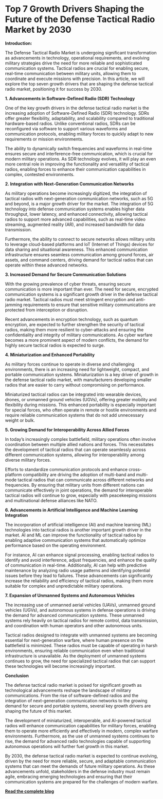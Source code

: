 # Top 7 Growth Drivers Shaping the Future of the Defense Tactical Radio Market by 2030

**Introduction:**

The Defense Tactical Radio Market is undergoing significant transformation as advancements in technology, operational requirements, and evolving military strategies drive the need for more reliable and sophisticated communication systems. Tactical radios are crucial for enabling secure, real-time communication between military units, allowing them to coordinate and execute missions with precision. In this article, we will explore the top seven growth drivers that are shaping the defense tactical radio market, positioning it for success by 2030.

**1. Advancements in Software-Defined Radio (SDR) Technology**

One of the key growth drivers in the defense tactical radio market is the increasing adoption of Software-Defined Radio (SDR) technology. SDRs offer greater flexibility, adaptability, and scalability compared to traditional hardware-based radios. Unlike conventional radios, SDRs can be reconfigured via software to support various waveforms and communication protocols, enabling military forces to quickly adapt to new requirements or mission environments.

The ability to dynamically switch frequencies and waveforms in real-time ensures secure and interference-free communication, which is crucial for modern military operations. As SDR technology evolves, it will play an even more central role in improving the functionality and versatility of tactical radios, enabling forces to enhance their communication capabilities in complex, contested environments.

**2. Integration with Next-Generation Communication Networks**

As military operations become increasingly digitized, the integration of tactical radios with next-generation communication networks, such as 5G and beyond, is a major growth driver for the market. The integration of 5G technology into defense communication systems enables higher data throughput, lower latency, and enhanced connectivity, allowing tactical radios to support more advanced capabilities, such as real-time video streaming, augmented reality (AR), and increased bandwidth for data transmission.

Furthermore, the ability to connect to secure networks allows military units to leverage cloud-based platforms and IoT (Internet of Things) devices for data sharing and situational awareness. This enhanced communication infrastructure ensures seamless communication among ground forces, air assets, and command centers, driving demand for tactical radios that can operate within these advanced networks.

**3. Increased Demand for Secure Communication Solutions**

With the growing prevalence of cyber threats, ensuring secure communication is more important than ever. The need for secure, encrypted communication systems is a significant growth driver in the defense tactical radio market. Tactical radios must meet stringent encryption and anti-jamming requirements to ensure that sensitive military communications are protected from interception or disruption.

Recent advancements in encryption technology, such as quantum encryption, are expected to further strengthen the security of tactical radios, making them more resilient to cyber-attacks and ensuring the confidentiality and integrity of military communications. As cyber warfare becomes a more prominent aspect of modern conflicts, the demand for highly secure tactical radios is expected to surge.

**4. Miniaturization and Enhanced Portability**

As military forces continue to operate in diverse and challenging environments, there is an increasing need for lightweight, compact, and portable communication systems. Miniaturization is a key driver of growth in the defense tactical radio market, with manufacturers developing smaller radios that are easier to carry without compromising on performance.

Miniaturized tactical radios can be integrated into wearable devices, drones, or unmanned ground vehicles (UGVs), offering greater mobility and flexibility during missions. This enhanced portability is especially important for special forces, who often operate in remote or hostile environments and require reliable communication systems that do not add unnecessary weight or bulk.

**5. Growing Demand for Interoperability Across Allied Forces**

In today’s increasingly complex battlefield, military operations often involve coordination between multiple allied nations and forces. This necessitates the development of tactical radios that can operate seamlessly across different communication systems, allowing for interoperability among diverse military forces.

Efforts to standardize communication protocols and enhance cross-platform compatibility are driving the adoption of multi-band and multi-mode tactical radios that can communicate across different networks and frequencies. By ensuring that military units from different nations can communicate effectively in joint operations, the demand for interoperable tactical radios will continue to grow, especially with peacekeeping missions and multinational defense alliances like NATO.

**6. Advancements in Artificial Intelligence and Machine Learning Integration**

The incorporation of artificial intelligence (AI) and machine learning (ML) technologies into tactical radios is another important growth driver in the market. AI and ML can improve the functionality of tactical radios by enabling adaptive communication systems that automatically optimize performance based on the operating environment.

For instance, AI can enhance signal processing, enabling tactical radios to identify and avoid interference, adjust frequencies, and enhance the quality of communication in real-time. Additionally, AI can help with predictive maintenance by analyzing radio usage patterns and identifying potential issues before they lead to failures. These advancements can significantly increase the reliability and efficiency of tactical radios, making them more suitable for complex and unpredictable military operations.

**7. Expansion of Unmanned Systems and Autonomous Vehicles**

The increasing use of unmanned aerial vehicles (UAVs), unmanned ground vehicles (UGVs), and autonomous systems in defense operations is driving the demand for advanced communication systems. These unmanned systems rely heavily on tactical radios for remote control, data transmission, and coordination with human operators and other autonomous units.

Tactical radios designed to integrate with unmanned systems are becoming essential for next-generation warfare, where human presence on the battlefield is minimized. These radios must be capable of operating in harsh environments, ensuring reliable communication even when traditional infrastructure is unavailable. As the deployment of unmanned systems continues to grow, the need for specialized tactical radios that can support these technologies will become increasingly important.

**Conclusion**

The defense tactical radio market is poised for significant growth as technological advancements reshape the landscape of military communications. From the rise of software-defined radios and the integration of next-generation communication networks to the growing demand for secure and portable systems, several key growth drivers are shaping the future of this market.

The development of miniaturized, interoperable, and AI-powered tactical radios will enhance communication capabilities for military forces, enabling them to operate more efficiently and effectively in modern, complex warfare environments. Furthermore, as the use of unmanned systems continues to rise, the demand for advanced radio technologies capable of supporting autonomous operations will further fuel growth in this market.

By 2030, the defense tactical radio market is expected to continue evolving, driven by the need for more reliable, secure, and adaptable communication systems that can meet the demands of future military operations. As these advancements unfold, stakeholders in the defense industry must remain agile, embracing emerging technologies and ensuring that their communication systems are prepared for the challenges of modern warfare.

**[Read the complete blog](https://www.nextmsc.com/blogs/discover-the-forthcoming-advancements-in-the-defense-tactical-radio-market)**

